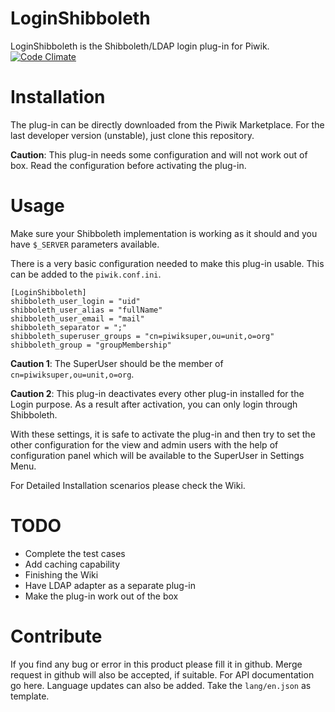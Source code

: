 # LoginShibboleth
LoginShibboleth is the Shibboleth/LDAP login plug-in for Piwik.
[![Code Climate](https://codeclimate.com/github/uniwue-rz/LoginShibboleth/badges/gpa.svg)](https://codeclimate.com/github/uniwue-rz/LoginShibboleth)
# Installation

The plug-in can be directly downloaded from the Piwik Marketplace. For the last developer version (unstable), just clone this repository.     

**Caution**: This plug-in needs some configuration and will not work out of box. Read the configuration before activating the plug-in.

# Usage

Make sure your Shibboleth implementation is working as it should and you have `$_SERVER` parameters available.   

There is a very basic configuration needed to make this plug-in usable. This can be added to the `piwik.conf.ini`.
```
[LoginShibboleth]
shibboleth_user_login = "uid"
shibboleth_user_alias = "fullName"
shibboleth_user_email = "mail"
shibboleth_separator = ";"
shibboleth_superuser_groups = "cn=piwiksuper,ou=unit,o=org"
shibboleth_group = "groupMembership"
```
**Caution 1**: The SuperUser should be the member of `cn=piwiksuper,ou=unit,o=org`.   

**Caution 2**: This plug-in deactivates every other plug-in installed for the Login purpose. As a result after activation, you can only login through Shibboleth.

With these settings, it is safe to activate the plug-in and then try to set the other configuration for the view and admin users with the help of configuration panel which will be available to the SuperUser in Settings Menu.

For Detailed Installation scenarios please check the Wiki.

# TODO

- Complete the test cases
- Add caching capability
- Finishing the Wiki
- Have LDAP adapter as a separate plug-in
- Make the plug-in work out of the box

# Contribute
If you find any bug or error in this product please fill it in github. Merge request in github will also be accepted, if suitable. For API documentation go here. Language updates can also be added. Take the `lang/en.json` as template.
